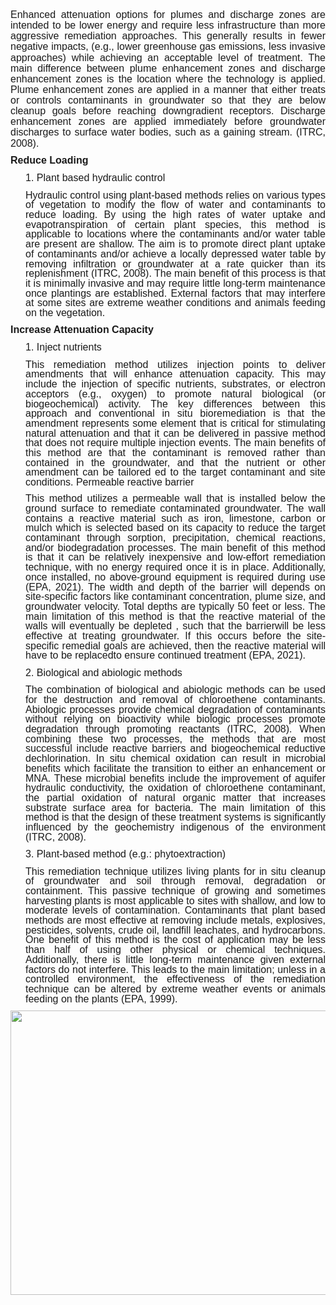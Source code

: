 <div class="col-md-8" style = "text-align: justify;"> 

<p style='margin-top:0in;margin-right:0in;margin-bottom:8.0pt;margin-left:0in;line-height:107%;font-size:16px;font-family:"Arial",sans-serif;'>
Enhanced attenuation options for plumes and discharge zones are intended to be lower energy and require less infrastructure than more aggressive remediation approaches. This generally results in fewer negative impacts, (e.g., lower greenhouse gas emissions, less invasive approaches) while achieving an acceptable level of treatment. 
The main difference between plume enhancement zones and discharge enhancement zones is the location where the technology is applied. Plume enhancement zones are applied in a manner that either treats or controls contaminants in groundwater so that they are below cleanup goals before reaching downgradient receptors.  Discharge enhancement zones are applied immediately before groundwater discharges to surface water bodies, such as a gaining stream. (ITRC, 2008). </p>


<p style='margin-top:0in;margin-right:0in;margin-bottom:8.0pt;margin-left:0in;line-height:107%;font-size:16px;font-family:"Arial",sans-serif;'><strong><span style="font-family: Arial, Helvetica, sans-serif; font-size: 16px;">Reduce Loading</span></strong></p>

<p style='margin-top:0in;margin-right:0in;margin-bottom:8.0pt;margin-left:.25in;font-size:11.0pt;font-family:"Calibri",sans-serif;'><span style='font-family:"Arial",sans-serif;font-size: 16px;'>1. Plant based hydraulic control</span></p>

<p style='margin-top:0in;margin-right:0in;margin-bottom:8.0pt;margin-left:.25in;line-height:107%;font-size:11.0pt;font-family:"Calibri",sans-serif;'><span style='font-family:"Arial",sans-serif;font-size: 16px;'>
Hydraulic control using plant-based methods relies on various types of vegetation to modify the flow of water and contaminants to reduce loading. By using the high rates of water uptake and evapotranspiration of certain plant species, this method is applicable to locations where the contaminants and/or water table are present are shallow. The aim is to promote direct plant uptake of contaminants and/or achieve a locally depressed water table by removing infiltration or groundwater at a rate quicker than its replenishment (ITRC, 2008). The main benefit of this process is that it is minimally invasive and may require little long-term maintenance once plantings are established. External factors that may interfere at some sites are extreme weather conditions and animals feeding on the vegetation.</p>

<p style='margin-top:0in;margin-right:0in;margin-bottom:8.0pt;margin-left:0in;line-height:107%;font-size:16px;font-family:"Arial",sans-serif;'><strong><span style="font-family: Arial, Helvetica, sans-serif; font-size: 16px;">Increase Attenuation Capacity</span></strong></p>

<p style='margin-top:0in;margin-right:0in;margin-bottom:8.0pt;margin-left:.25in;font-size:11.0pt;font-family:"Calibri",sans-serif;'><span style='font-family:"Arial",sans-serif;font-size: 16px;'>1. Inject nutrients</span></p>

<p style='margin-top:0in;margin-right:0in;margin-bottom:8.0pt;margin-left:.25in;line-height:107%;font-size:11.0pt;font-family:"Calibri",sans-serif;'><span style='font-family:"Arial",sans-serif;font-size: 16px;'>
This remediation method utilizes injection points to deliver amendments that will enhance attenuation capacity. This may include the injection of specific nutrients, substrates, or electron acceptors (e.g., oxygen) to promote natural biological (or biogeochemical) activity.  The key differences between this approach and conventional in situ bioremediation is that the amendment represents some element that is critical for stimulating natural attenuation and that it can be delivered in passive method that does not require multiple injection events.   The main benefits of this method are that the contaminant is removed rather than contained in the groundwater, and that the nutrient or other amendment can be tailored ed to the target contaminant and site conditions. Permeable reactive barrier</p>

<p style='margin-top:0in;margin-right:0in;margin-bottom:8.0pt;margin-left:.25in;line-height:107%;font-size:11.0pt;font-family:"Calibri",sans-serif;'><span style='font-family:"Arial",sans-serif;font-size: 16px;'>
This method utilizes a permeable wall that is installed below the ground surface to remediate contaminated groundwater. The wall contains a reactive material such as iron, limestone, carbon or mulch which is selected based on its capacity to reduce the target contaminant through sorption, precipitation, chemical reactions, and/or biodegradation processes. The main benefit of this method is that it can be relatively inexpensive and low-effort remediation technique, with no energy required once it is in place. Additionally, once installed, no above-ground equipment is required during use  (EPA, 2021). The width and depth of the barrier will depends on site-specific factors like contaminant concentration, plume size, and groundwater velocity.  Total depths are typically 50 feet or less. The main limitation of this method is that the reactive material of the walls will eventually be depleted , such that the barrierwill be  less effective at treating groundwater. If this occurs before the site-specific remedial goals are achieved, then the reactive material will have to be replacedto ensure continued treatment (EPA, 2021).</p>

<p style='margin-top:0in;margin-right:0in;margin-bottom:8.0pt;margin-left:.25in;font-size:11.0pt;font-family:"Calibri",sans-serif;'><span style='font-family:"Arial",sans-serif;font-size: 16px;'>2. Biological and abiologic methods</span></p>

<p style='margin-top:0in;margin-right:0in;margin-bottom:8.0pt;margin-left:.25in;line-height:107%;font-size:11.0pt;font-family:"Calibri",sans-serif;'><span style='font-family:"Arial",sans-serif;font-size: 16px;'>
The combination of biological and abiologic methods can be used for the destruction and removal of chloroethene contaminants. Abiologic processes provide chemical degradation of contaminants without relying on bioactivity while biologic processes promote degradation through promoting reactants (ITRC, 2008). When combining these two processes, the methods that are most successful include reactive barriers and biogeochemical reductive dechlorination. In situ chemical oxidation can result in microbial benefits which facilitate the transition to either an enhancement or MNA. These microbial benefits include the improvement of aquifer hydraulic conductivity, the oxidation of chloroethene contaminant, the partial oxidation of natural organic matter that increases substrate surface area for bacteria. The main limitation of this method is that the design of these treatment systems is significantly influenced by the geochemistry indigenous of the environment (ITRC, 2008).</p>

<p style='margin-top:0in;margin-right:0in;margin-bottom:8.0pt;margin-left:.25in;font-size:11.0pt;font-family:"Calibri",sans-serif;'><span style='font-family:"Arial",sans-serif;font-size: 16px;'>3. Plant-based method (e.g.: phytoextraction)</span></p>

<p style='margin-top:0in;margin-right:0in;margin-bottom:8.0pt;margin-left:.25in;line-height:107%;font-size:11.0pt;font-family:"Calibri",sans-serif;'><span style='font-family:"Arial",sans-serif;font-size: 16px;'>
This remediation technique utilizes living plants for in situ cleanup of groundwater and soil through removal, degradation or containment. This passive technique of growing and sometimes harvesting plants is most applicable to sites with shallow, and low to moderate levels of contamination. Contaminants that plant based methods are most effective at removing include metals, explosives, pesticides, solvents, crude oil, landfill leachates, and hydrocarbons. One benefit of this method is the cost of application may be less than half of using other physical or chemical techniques. Additionally, there is little long-term maintenance given external factors do not interfere. This leads to the main limitation; unless in a controlled environment, the effectiveness of the remediation technique can be altered by extreme weather events or animals feeding on the plants (EPA, 1999).</p>

</div>                            
<div class="col-md-4" style = "text-align: left;"> 
<img src="07_MNA/FIG/Tool7c_Fig.png" class="center" width= 600 height=455>
<br>
</br>
</div>